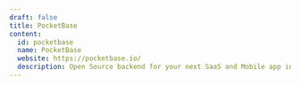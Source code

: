```yaml
---
draft: false
title: PocketBase
content:
  id: pocketbase
  name: PocketBase
  website: https://pocketbase.io/
  description: Open Source backend for your next SaaS and Mobile app in 1 file
---
```

